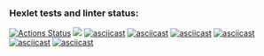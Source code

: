 ### Hexlet tests and linter status:
[![Actions Status](https://github.com/polatov/python-project-49/actions/workflows/hexlet-check.yml/badge.svg)](https://github.com/polatov/python-project-49/actions)
<a href="https://codeclimate.com/github/polatov/python-project-49/maintainability"><img src="https://api.codeclimate.com/v1/badges/a75becbfe83604bf62a7/maintainability" /></a>
[![asciicast](https://asciinema.org/a/622689.svg)](https://asciinema.org/a/622689)
[![asciicast](https://asciinema.org/a/623708.svg)](https://asciinema.org/a/623708)
[![asciicast](https://asciinema.org/a/622982.svg)](https://asciinema.org/a/622982)
[![asciicast](https://asciinema.org/a/623467.svg)](https://asciinema.org/a/623467)
[![asciicast](https://asciinema.org/a/623472.svg)](https://asciinema.org/a/623472)
[![asciicast](https://asciinema.org/a/623695.svg)](https://asciinema.org/a/623695)
